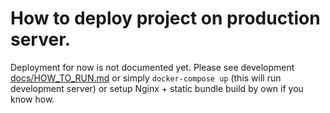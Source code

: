 # How to deploy project on production server.
Deployment for now is not documented yet.
Please see development [docs/HOW_TO_RUN.md](/docs/HOW_TO_RUN.md) or simply `docker-compose up` (this will run development server) or setup Nginx + static bundle build by own if you know how.